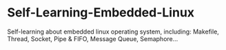 # Self-Learning-Embedded-Linux
Self-learning about embedded linux operating system, including: Makefile, Thread, Socket, Pipe &amp; FIFO, Message Queue, Semaphore...
